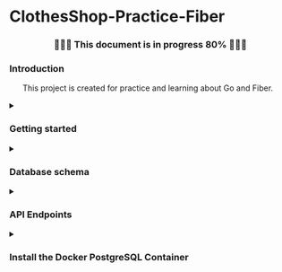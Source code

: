 # ClothesShop-Practice-Fiber
<h3 align="center">🚨🚨🚨 This document is in progress 80% 🚨🚨🚨</h3>
<h3>Introduction</h3>
<ul>
This project is created for practice and learning about Go and Fiber.
</ul>
 
<details><summary><h3>Getting started</h3></summary>
<p>
<ul>
<li>
 
<strong>Install</strong>
 
```
$ git clone https://github.com/santichoks/ClothesShop-Practice-Fiber.git
$ cd ClothesShop-Practice-Fiber
$ go get -u
```
</li>
 
<li>
 
<strong>Setting up your local environment</strong>
 
create an `.env` file in the application root directory.
 
```
FIBER_HOST=localhost
FIBER_PORT=3000
DB_HOST=localhost
DB_PORT=1150
DB_DATABASE=clothes_shop
DB_USERNAME=postgres
DB_PASSWORD=123456
DB_SSL_MODE=disable
```
</li>
 
</ul>
</p>
</details>

<details><summary><h3>Database schema</h3></summary> 
<img src="./resource/db_schema.png">
</details>

<details><summary><h3>API Endpoints</h3></summary>
<p>
<ul>
<li>

<p><strong>Get Products</strong></p>

|Endpoint|Method|Optional Params|Example|
|:-:|:-:|-|-|
|`/products`|GET|`gender [Men, Women]`|`http://localhost:3000/products?gender=Men`|
||||`http://localhost:3000/products?gender=Men&gender=Women`|
|||`size [XS, S, M, L, XL]`|`http://localhost:3000/products?size=L`|
||||`http://localhost:3000/products?size=L&size=XL`|
|||`style [Red, Black, Batman, Spiderman]`|`http://localhost:3000/products?style=Batman`|
||||`http://localhost:3000/products?style=Batman&style=Spiderman`|
|||`limit [amounts_per_page]`|`http://localhost:3000/products?limit=5`|
|||`page [page_number]`|`http://localhost:3000/products?page=1`|

<strong>Example :</strong> `http://localhost:3000/products?gender=Men&style=Batman&style=Spiderman&size=L&size=XL`

```
[
    {
        "product_id": 14,
        "gender": "Men",
        "style": "Batman",
        "size": "L",
        "price": 430
    },
    {
        "product_id": 15,
        "gender": "Men",
        "style": "Batman",
        "size": "XL",
        "price": 450
    },
    {
        "product_id": 24,
        "gender": "Men",
        "style": "Spiderman",
        "size": "L",
        "price": 430
    },
    {
        "product_id": 25,
        "gender": "Men",
        "style": "Spiderman",
        "size": "XL",
        "price": 450
    }
]
```

</li>

<li>

<strong>Get Orders</strong>

|Endpoint|Method|Optional Params|Example|
|:-:|:-:|-|-|
|`/orders`|GET|`start_date [yyyy-mm-dd]`|`http://localhost:3000/orders?start_date=2022-11-16&end_date=2022-11-30`|
|||`end_date [yyyy-mm-dd]`|`http://localhost:3000/orders?start_date=2022-11-16&end_date=2022-11-30`|
|||`status [placed_order, paid, shipping_out, completed]`|`http://localhost:3000/orders?status=shipping_out`|
||||`http://localhost:3000/orders?status=shipping_out&status=completed`|
|||`limit [amounts_per_page]`|`http://localhost:3000/orders?limit=5`|
|||`page [page_number]`|`http://localhost:3000/orders?page=1`|

<strong>Example :</strong> `http://localhost:3000/orders?start_date=2022-11-16&end_date=2022-11-30&status=shipping_out&status=completed`
 
```
[
    {
        "order_id": 3,
        "status": "shipping_out",
        "order_date": "2022-11-16T05:15:34.343Z",
        "paid_date": "2022-11-18T05:15:46.041Z",
        "address": "940 Lat Krabang"
    },
    {
        "order_id": 4,
        "status": "completed",
        "order_date": "2022-11-18T05:15:46.874Z",
        "paid_date": "2022-11-20T05:18:47.435Z",
        "address": "940 Lat Krabang"
    },
    {
        "order_id": 8,
        "status": "shipping_out",
        "order_date": "2022-11-26T05:20:32.128Z",
        "paid_date": "2022-11-28T05:21:46.05Z",
        "address": "940 Lat Krabang"
    },
    {
        "order_id": 9,
        "status": "completed",
        "order_date": "2022-11-28T05:21:46.359Z",
        "paid_date": "2022-11-30T05:21:55.679Z",
        "address": "940 Lat Krabang"
    }
]
```
</li>

<li>

<strong>Create Order</strong>

|Endpoint|Method|Optional Params|Example|
|:-:|:-:|:-:|-|
|`/orders`|POST|-|`http://localhost:3000/orders`|

<p><strong>JSON Body format</strong></p>

```
{
    "product_details": {
        "product_id":[6],
        "gender":["Women"],
        "style":["Black"],
        "size":["XS"],
        "price":[290],
        "quantity":[1]
    },
    "address":"12/9 Phaholyothin Sukhumvit Bangkok 10900"
}
```
<strong>Note :</strong> The same index of the array represents the same product detail.
```
{
    "product_details": {
        "product_id":[1, 2, 3],
        "gender":["Men", "Men", "Men"],
        "style":["Red", "Red", "Red"],
        "size":["XS", "S", "M"],
        "price":[400, 400, 420],
        "quantity":[1, 3, 5]
    },
    "address":"12/9 Phaholyothin Sukhumvit Bangkok 10900"
}
```

<strong>Example :</strong> `http://127.0.0.1:3000/orders`
 
```
{
    "status": "order has been created"
}
```
</li>
</ul>
</p>
</details>
<details><summary><h3>Install the Docker PostgreSQL Container</h3></summary>
<p>
<ul>
 
<li>

<strong>Pull image</strong>
<p><a href="https://hub.docker.com/_/postgres">PostgreSQL Docker Image</a></p>

```
$ docker pull postgres:alpine
```
</li>
 
<li>

<strong>Run the container</strong>

```
$ docker run --name PostgreSQL -e POSTGRES_PASSWORD=123456 -p 1150:5432 -d postgres:alpine
```
</li>
 
<li>

<strong>Create a database</strong>

```
$ docker exec -it PostgreSQL bash
```

```
$ psql -U postgres
```

```
$ CREATE DATABASE clothes_shop;
```
</li>
 
<li>

<strong>Check if the database has been created</strong>
 
```
$ \l
```
</li>

</ul>
</p>
</details>
